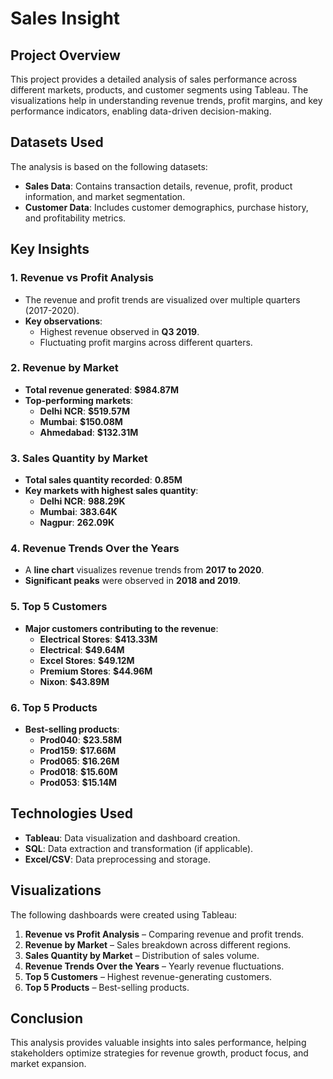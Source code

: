 # Sales Insight

## Project Overview
This project provides a detailed analysis of sales performance across different markets, products, and customer segments using Tableau. The visualizations help in understanding revenue trends, profit margins, and key performance indicators, enabling data-driven decision-making.

## Datasets Used
The analysis is based on the following datasets:
- **Sales Data**: Contains transaction details, revenue, profit, product information, and market segmentation.
- **Customer Data**: Includes customer demographics, purchase history, and profitability metrics.

## Key Insights

### 1. Revenue vs Profit Analysis
- The revenue and profit trends are visualized over multiple quarters (2017-2020).
- **Key observations**:
  - Highest revenue observed in **Q3 2019**.
  - Fluctuating profit margins across different quarters.

### 2. Revenue by Market
- **Total revenue generated**: **$984.87M**
- **Top-performing markets**:
  - **Delhi NCR**: **$519.57M**
  - **Mumbai**: **$150.08M**
  - **Ahmedabad**: **$132.31M**

### 3. Sales Quantity by Market
- **Total sales quantity recorded**: **0.85M**
- **Key markets with highest sales quantity**:
  - **Delhi NCR**: **988.29K**
  - **Mumbai**: **383.64K**
  - **Nagpur**: **262.09K**

### 4. Revenue Trends Over the Years
- A **line chart** visualizes revenue trends from **2017 to 2020**.
- **Significant peaks** were observed in **2018 and 2019**.

### 5. Top 5 Customers
- **Major customers contributing to the revenue**:
  - **Electrical Stores**: **$413.33M**
  - **Electrical**: **$49.64M**
  - **Excel Stores**: **$49.12M**
  - **Premium Stores**: **$44.96M**
  - **Nixon**: **$43.89M**

### 6. Top 5 Products
- **Best-selling products**:
  - **Prod040**: **$23.58M**
  - **Prod159**: **$17.66M**
  - **Prod065**: **$16.26M**
  - **Prod018**: **$15.60M**
  - **Prod053**: **$15.14M**

## Technologies Used
- **Tableau**: Data visualization and dashboard creation.
- **SQL**: Data extraction and transformation (if applicable).
- **Excel/CSV**: Data preprocessing and storage.

## Visualizations
The following dashboards were created using Tableau:
1. **Revenue vs Profit Analysis** – Comparing revenue and profit trends.
2. **Revenue by Market** – Sales breakdown across different regions.
3. **Sales Quantity by Market** – Distribution of sales volume.
4. **Revenue Trends Over the Years** – Yearly revenue fluctuations.
5. **Top 5 Customers** – Highest revenue-generating customers.
6. **Top 5 Products** – Best-selling products.

## Conclusion
This analysis provides valuable insights into sales performance, helping stakeholders optimize strategies for revenue growth, product focus, and market expansion.
